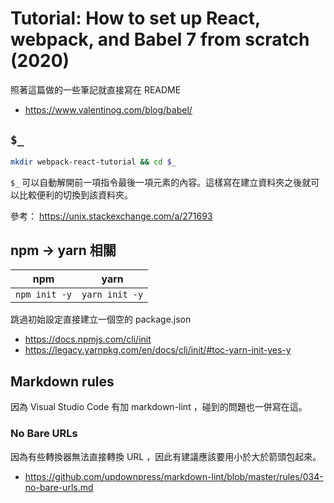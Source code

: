# Tutorial: How to set up React, webpack, and Babel 7 from scratch (2020)

照著這篇做的一些筆記就直接寫在 README

- <https://www.valentinog.com/blog/babel/>

## `$_`

``` sh
mkdir webpack-react-tutorial && cd $_
```

`$_` 可以自動解開前一項指令最後一項元素的內容。這樣寫在建立資料夾之後就可以比較便利的切換到該資料夾。

參考： <https://unix.stackexchange.com/a/271693>

## npm -> yarn 相關

| npm | yarn |
|---|---|
| `npm init -y` | `yarn init -y` |

跳過初始設定直接建立一個空的 package.json

- <https://docs.npmjs.com/cli/init>
- <https://legacy.yarnpkg.com/en/docs/cli/init/#toc-yarn-init-yes-y>

## Markdown rules

因為 Visual Studio Code 有加 markdown-lint ，碰到的問題也一併寫在這。

### No Bare URLs

因為有些轉換器無法直接轉換 URL ，因此有建議應該要用小於大於箭頭包起來。

- <https://github.com/updownpress/markdown-lint/blob/master/rules/034-no-bare-urls.md>
